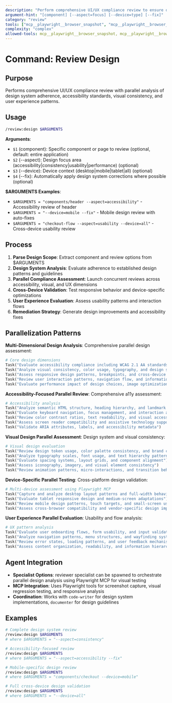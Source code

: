 ```yaml
---
description: "Perform comprehensive UI/UX compliance review to ensure design system adherence and accessibility"
argument-hint: "[component] [--aspect=focus] [--device=type] [--fix]"
category: "review"
tools: ["mcp__playwright__browser_snapshot", "mcp__playwright__browser_navigate", "Read", "Grep"]
complexity: "complex"
allowed-tools: mcp__playwright__browser_snapshot, mcp__playwright__browser_navigate, Read, Grep
---
```


# Command: Review Design

## Purpose

Performs comprehensive UI/UX compliance review with parallel analysis of design system adherence,
accessibility standards, visual consistency, and user experience patterns.

## Usage

```bash
/review:design $ARGUMENTS
```

**Arguments**:

- `$1` (component): Specific component or page to review (optional, default: entire application)
- `$2` (--aspect): Design focus area (accessibility|consistency|usability|performance) (optional)
- `$3` (--device): Device context (desktop|mobile|tablet|all) (optional)
- `$4` (--fix): Automatically apply design system corrections where possible (optional)

**$ARGUMENTS Examples**:

- `$ARGUMENTS = "components/header --aspect=accessibility"` - Accessibility review of header
- `$ARGUMENTS = "--device=mobile --fix"` - Mobile design review with auto-fixes
- `$ARGUMENTS = "checkout-flow --aspect=usability --device=all"` - Cross-device usability review

## Process

1. **Parse Design Scope**: Extract component and review options from $ARGUMENTS
2. **Design System Analysis**: Evaluate adherence to established design patterns and guidelines
3. **Parallel Compliance Assessment**: Launch concurrent reviews across accessibility, visual, and UX dimensions
4. **Cross-Device Validation**: Test responsive behavior and device-specific optimizations
5. **User Experience Evaluation**: Assess usability patterns and interaction flows
6. **Remediation Strategy**: Generate design improvements and accessibility fixes

## Parallelization Patterns

**Multi-Dimensional Design Analysis**: Comprehensive parallel design assessment:

```python
# Core design dimensions
Task("Evaluate accessibility compliance including WCAG 2.1 AA standards and screen reader support")
Task("Analyze visual consistency, color usage, typography, and design system adherence")
Task("Assess responsive design patterns, breakpoints, and cross-device compatibility")
Task("Review user interaction patterns, navigation flow, and information architecture")
Task("Evaluate performance impact of design choices, image optimization, and loading patterns")
```

**Accessibility-Focused Parallel Review**: Comprehensive a11y assessment:

```python
# Accessibility analysis
Task("Analyze semantic HTML structure, heading hierarchy, and landmark usage")
Task("Evaluate keyboard navigation, focus management, and interaction accessibility")
Task("Review color contrast ratios, text readability, and visual accessibility")
Task("Assess screen reader compatibility and assistive technology support")
Task("Validate ARIA attributes, labels, and accessibility metadata")
```

**Visual Design Parallel Assessment**: Design system and visual consistency:

```python
# Visual design evaluation
Task("Review design token usage, color palette consistency, and brand compliance")
Task("Analyze typography scales, font usage, and text hierarchy patterns")
Task("Evaluate spacing systems, layout grids, and component alignment")
Task("Assess iconography, imagery, and visual element consistency")
Task("Review animation patterns, micro-interactions, and transition behaviors")
```

**Device-Specific Parallel Testing**: Cross-platform design validation:

```python
# Multi-device assessment using Playwright MCP
Task("Capture and analyze desktop layout patterns and full-width behaviors")
Task("Evaluate tablet responsive design and medium-screen adaptations")
Task("Review mobile design patterns, touch targets, and small-screen usability")
Task("Assess cross-browser compatibility and vendor-specific design implementations")
```

**User Experience Parallel Evaluation**: Usability and flow analysis:

```python
# UX pattern analysis
Task("Evaluate user onboarding flows, form usability, and input validation patterns")
Task("Analyze navigation patterns, menu structures, and wayfinding systems")
Task("Review error states, loading patterns, and user feedback mechanisms")
Task("Assess content organization, readability, and information hierarchy")
```

## Agent Integration

- **Specialist Options**: reviewer specialist can be spawned to orchestrate parallel design analysis using Playwright MCP for visual testing
- **MCP Integration**: Uses Playwright tools for screenshot capture, visual regression testing, and responsive analysis
- **Coordination**: Works with `code-writer` for design system implementations, `documenter` for design guidelines

## Examples

```bash
# Complete design system review
/review:design $ARGUMENTS
# where $ARGUMENTS = "--aspect=consistency"

# Accessibility-focused review
/review:design $ARGUMENTS
# where $ARGUMENTS = "--aspect=accessibility --fix"

# Mobile-specific design review
/review:design $ARGUMENTS
# where $ARGUMENTS = "components/checkout --device=mobile"

# Full cross-device design validation
/review:design $ARGUMENTS
# where $ARGUMENTS = "--device=all"
